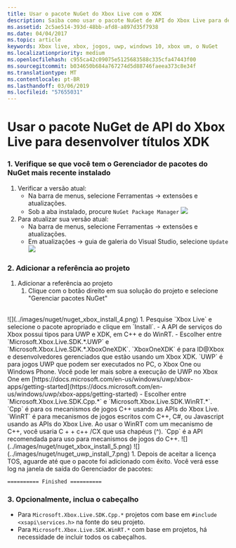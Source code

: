 ```yaml
---
title: Usar o pacote NuGet do Xbox Live com o XDK
description: Saiba como usar o pacote NuGet de API do Xbox Live para desenvolver os títulos XDK.
ms.assetid: 2c5ae514-393d-48bb-afd8-a897d35f7938
ms.date: 04/04/2017
ms.topic: article
keywords: Xbox live, xbox, jogos, uwp, windows 10, xbox um, o NuGet
ms.localizationpriority: medium
ms.openlocfilehash: c955ca42c09075e5125683588c335cfa47443f00
ms.sourcegitcommit: b034650b684a767274d5d88746faeea373c8e34f
ms.translationtype: MT
ms.contentlocale: pt-BR
ms.lasthandoff: 03/06/2019
ms.locfileid: "57655031"
---
```

# <a name="use-the-xbox-live-api-nuget-package-to-develop-xdk-titles"></a>Usar o pacote NuGet de API do Xbox Live para desenvolver títulos XDK

### <a name="1--ensure-you-have-the-latest-nuget-package-manager-installed"></a>1.  Verifique se que você tem o Gerenciador de pacotes do NuGet mais recente instalado
1.  Verificar a versão atual:
    - Na barra de menus, selecione Ferramentas -> extensões e atualizações.
    - Sob a aba instalado, procure `NuGet Package Manager`
![](../images/nuget/nuget_uwp_install_1.png)
2.  Para atualizar sua versão atual:
    - Na barra de menus, selecione Ferramentas -> extensões e atualizações.
    - Em atualizações -> guia de galeria do Visual Studio, selecione `Update`
![](../images/nuget/nuget_uwp_install_2.png)

### <a name="2--add-reference-to-the-project"></a>2.  Adicionar a referência ao projeto
1.  Adicionar a referência ao projeto
    1.  Clique com o botão direito em sua solução do projeto e selecione "Gerenciar pacotes NuGet"
<br/>
![](../images/nuget/nuget_xbox_install_4.png)
1.  Pesquise `Xbox Live` e selecione o pacote apropriado e clique em `Install`.
  - A API de serviços do Xbox possui tipos para UWP e XDK, em C++ e do WinRT.  
  - Escolher entre `Microsoft.Xbox.Live.SDK.*.UWP` e `Microsoft.Xbox.Live.SDK.*.XboxOneXDK`.  `XboxOneXDK` é para ID@Xbox e desenvolvedores gerenciados que estão usando um Xbox XDK.  `UWP` é para jogos UWP que podem ser executados no PC, o Xbox One ou Windows Phone.  Você pode ler mais sobre a execução de UWP no Xbox One em [https://docs.microsoft.com/en-us/windows/uwp/xbox-apps/getting-started](https://docs.microsoft.com/en-us/windows/uwp/xbox-apps/getting-started)
  - Escolher entre `Microsoft.Xbox.Live.SDK.Cpp.*` e `Microsoft.Xbox.Live.SDK.WinRT.*`. `Cpp` é para os mecanismos de jogos C++ usando as APIs do Xbox Live.  `WinRT` é para mecanismos de jogos escritos com C++, C#, ou Javascript usando as APIs do Xbox Live.  Ao usar o WinRT com um mecanismo de C++, você usaria C + + c++ /CX que usa chapéus (^).  `Cpp` é a API recomendada para uso para mecanismos de jogos do C++.    
![](../images/nuget/nuget_xbox_install_5.png)
![](../images/nuget/nuget_uwp_install_7.png)
1. Depois de aceitar a licença TOS, aguarde até que o pacote foi adicionado com êxito.  Você verá esse log na janela de saída do Gerenciador de pacotes:

```
========== Finished ==========
```

### <a name="3--optionally-include-header"></a>3.  Opcionalmente, inclua o cabeçalho
* Para `Microsoft.Xbox.Live.SDK.Cpp.*` projetos com base em `#include <xsapi\services.h>` na fonte do seu projeto.
* Para `Microsoft.Xbox.Live.SDK.WinRT.*` com base em projetos, há necessidade de incluir todos os cabeçalhos.   
